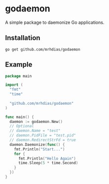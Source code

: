 # godaemon
A simple package to daemonize Go applications.

## Installation

	go get github.com/mrhdias/godaemon

## Example
```go
package main

import (
  "fmt"
  "time"
 
  "github.com/mrhdias/godaemon"
)

func main() {
  daemon := godaemon.New()
  // Optional
  // daemon.Name = "test"
  // daemon.PidFile = "test.pid"
  // daemon.RedirectStrFd = true
  daemon.Daemonize(func() {
    fmt.Println("Start...")
    for {
      fmt.Println("Hello Again")
      time.Sleep(5 * time.Second)
    }
  })
}
```
